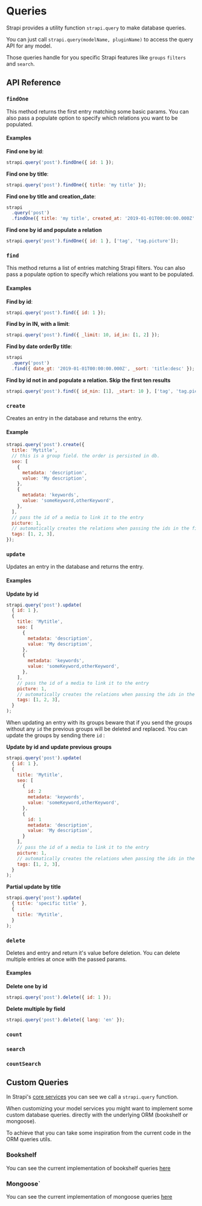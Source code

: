 # Queries

Strapi provides a utility function `strapi.query` to make database queries.

You can just call `strapi.query(modelName, pluginName)` to access the query API for any model.

Those queries handle for you specific Strapi features like `groups` `filters` and `search`.

## API Reference

### `findOne`

This method returns the first entry matching some basic params.
You can also pass a populate option to specify which relations you want to be populated.

#### Examples

**Find one by id**:

```js
strapi.query('post').findOne({ id: 1 });
```

**Find one by title**:

```js
strapi.query('post').findOne({ title: 'my title' });
```

**Find one by title and creation_date**:

```js
strapi
  .query('post')
  .findOne({ title: 'my title', created_at: '2019-01-01T00:00:00.000Z' });
```

**Find one by id and populate a relation**

```js
strapi.query('post').findOne({ id: 1 }, ['tag', 'tag.picture']);
```

### `find`

This method returns a list of entries matching Strapi filters.
You can also pass a populate option to specify which relations you want to be populated.

#### Examples

**Find by id**:

```js
strapi.query('post').find({ id: 1 });
```

**Find by in IN, with a limit**:

```js
strapi.query('post').find({ _limit: 10, id_in: [1, 2] });
```

**Find by date orderBy title**:

```js
strapi
  .query('post')
  .find({ date_gt: '2019-01-01T00:00:00.000Z', _sort: 'title:desc' });
```

**Find by id not in and populate a relation. Skip the first ten results**

```js
strapi.query('post').find({ id_nin: [1], _start: 10 }, ['tag', 'tag.picture']);
```

### `create`

Creates an entry in the database and returns the entry.

#### Example

```js
strapi.query('post').create({
  title: 'Mytitle',
  // this is a group field. the order is persisted in db.
  seo: [
    {
      metadata: 'description',
      value: 'My description',
    },
    {
      metadata: 'keywords',
      value: 'someKeyword,otherKeyword',
    },
  ],
  // pass the id of a media to link it to the entry
  picture: 1,
  // automatically creates the relations when passing the ids in the field
  tags: [1, 2, 3],
});
```

### `update`

Updates an entry in the database and returns the entry.

#### Examples

**Update by id**

```js
strapi.query('post').update(
  { id: 1 },
  {
    title: 'Mytitle',
    seo: [
      {
        metadata: 'description',
        value: 'My description',
      },
      {
        metadata: 'keywords',
        value: 'someKeyword,otherKeyword',
      },
    ],
    // pass the id of a media to link it to the entry
    picture: 1,
    // automatically creates the relations when passing the ids in the field
    tags: [1, 2, 3],
  }
);
```

When updating an entry with its groups beware that if you send the groups without any `id` the previous groups will be deleted and replaced. You can update the groups by sending there `id` :

**Update by id and update previous groups**

```js
strapi.query('post').update(
  { id: 1 },
  {
    title: 'Mytitle',
    seo: [
      {
        id: 2
        metadata: 'keywords',
        value: 'someKeyword,otherKeyword',
      },
      {
        id: 1
        metadata: 'description',
        value: 'My description',
      }
    ],
    // pass the id of a media to link it to the entry
    picture: 1,
    // automatically creates the relations when passing the ids in the field
    tags: [1, 2, 3],
  }
);
```

**Partial update by title**

```js
strapi.query('post').update(
  { title: 'specific title' },
  {
    title: 'Mytitle',
  }
);
```

### `delete`

Deletes and entry and return it's value before deletion.
You can delete multiple entries at once with the passed params.

#### Examples

**Delete one by id**

```js
strapi.query('post').delete({ id: 1 });
```

**Delete multiple by field**

```js
strapi.query('post').delete({ lang: 'en' });
```

### `count`

### `search`

### `countSearch`

## Custom Queries

In Strapi's [core services](./services.md#core-services) you can see we call a `strapi.query` function.

When customizing your model services you might want to implement some custom database queries. directly with the underlying ORM (bookshelf or mongoose).

To achieve that you can take some inspiration from the current code in the ORM queries utils.

### Bookshelf

You can see the current implementation of bookshelf queries [here](https://github.com/strapi/strapi/tree/master/packages/strapi-hook-bookshelf/lib/queries.js)

### Mongoose`

You can see the current implementation of mongoose queries [here](https://github.com/strapi/strapi/tree/master/packages/strapi-hook-mongoose/lib/queries.js)

